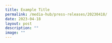 ```yaml
---
title: Example Title
permalink: /media-hub/press-releases/20230418/
date: 2023-04-18
layout: post
description: ""
image: ""
---
```

